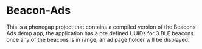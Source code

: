 # Beacon-Ads

This is a phonegap project that contains a compiled version of the Beacons Ads demp app, the application has a pre defined UUIDs for 3 BLE beacons. 
once any of the beacons is in range, an ad page holder will be displayed. 
